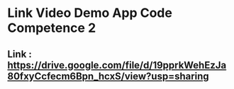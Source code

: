 # Link Video Demo App Code Competence 2

## Link : https://drive.google.com/file/d/19pprkWehEzJa80fxyCcfecm6Bpn_hcxS/view?usp=sharing 